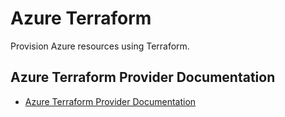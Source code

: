 # Azure Terraform
Provision Azure resources using Terraform.

## Azure Terraform Provider Documentation

* [Azure Terraform Provider Documentation](https://registry.terraform.io/providers/hashicorp/azurerm/latest/docs)



